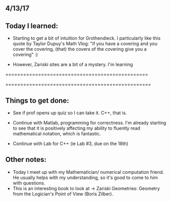 ## 4/13/17

## Today I learned:

- Starting to get a bit of intuition for Grothendieck. I particularly like this quote by Taylor Dupuy's Math Vlog:
"if you have a covering and you cover the covering, (that) the covers of the covering give you a covering" :)

- However, Zariski sites are a bit of a mystery. I'm learning


================================================


=================================================

## Things to get done:

- See if prof opens up quiz so I can take it. C++, that is. 

- Continue with Matlab, programming for correctness. I'm already starting to see that it is positively affecting my
ability to fluently read mathematical notation, which is fantastic.

- Continue with Lab for C++ (ie Lab #3, due on the 18th)


## Other notes: 

- Today I meet up with my Mathematician/ numerical computation friend. He usually helps with my understanding, so it's good to come to him with questions.
- This is an interesting book to look at -> Zariski Geometries: Geometry from the Logician's Point of View (Boris Zilber).

